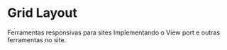 # Grid Layout
Ferramentas responsivas para sites
Implementando o View port e outras ferramentas no site.
